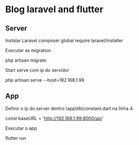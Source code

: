 # Blog laravel and flutter

## Server

Instalar Laravel
composer global require laravel/installer

Executar as migration

php artisan migrate

Start serve com ip do servidor

php artisan serve --host=192.168.1.99

## App

Definir o ip do server dentro \app\lib\constant.dart na linha 4.

const baseURL = 'http://192.168.1.99:8000/api'

Executar o app

flutter run
